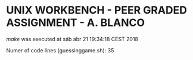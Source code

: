# UNIX WORKBENCH - PEER GRADED ASSIGNMENT - **A. BLANCO**

*make* was executed at sáb abr 21 19:34:18 CEST 2018

Numer of code lines (guessinggame.sh): 35
